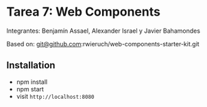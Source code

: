 # Tarea 7: Web Components 

Integrantes: Benjamín Assael, Alexander Israel y Javier Bahamondes

Based on: git@github.com:rwieruch/web-components-starter-kit.git

## Installation

* npm install
* npm start
* visit `http://localhost:8080`
